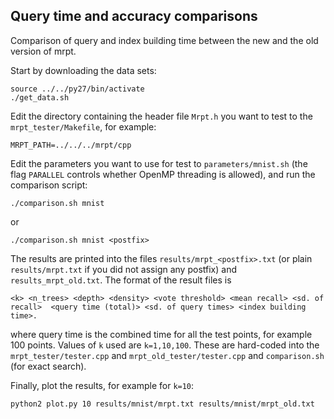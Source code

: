 ## Query time and accuracy comparisons

Comparison of query and index building time between the new and the old
version of mrpt.

Start by downloading the data sets:
```
source ../../py27/bin/activate
./get_data.sh
```

Edit the directory containing the header file `Mrpt.h` you want to test to the `mrpt_tester/Makefile`, for example:
```
MRPT_PATH=../../../mrpt/cpp
```

Edit the parameters you want to use for test to `parameters/mnist.sh` (the flag `PARALLEL` controls whether OpenMP threading is allowed), and run the comparison script:
```
./comparison.sh mnist
```
or
```
./comparison.sh mnist <postfix>
```
The results are printed into the files `results/mrpt_<postfix>.txt` (or plain `results/mrpt.txt` if you did not assign any postfix) and `results_mrpt_old.txt`. The format of the result files is
```
<k> <n_trees> <depth> <density> <vote threshold> <mean recall> <sd. of recall>  <query time (total)> <sd. of query times> <index building time>.  
```
where query time is the combined time for all the test points, for example 100 points. Values of `k` used are `k=1,10,100`. These are hard-coded into the `mrpt_tester/tester.cpp` and `mrpt_old_tester/tester.cpp` and `comparison.sh` (for exact search).

Finally, plot the results, for example for `k=10`:
```
python2 plot.py 10 results/mnist/mrpt.txt results/mnist/mrpt_old.txt
```
